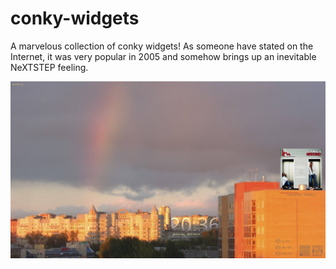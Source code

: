 conky-widgets
======

A marvelous collection of conky widgets! As someone have stated on the Internet,
it was very popular in 2005 and somehow brings up an inevitable NeXTSTEP feeling.

![widgets](https://github.com/arbitrary-dev/conky-widgets/raw/master/sample.jpg)
